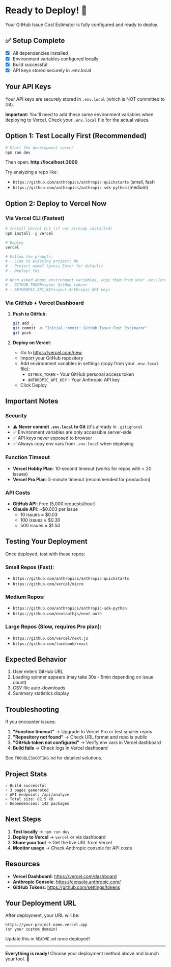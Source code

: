 # Ready to Deploy! 🚀

Your GitHub Issue Cost Estimator is fully configured and ready to deploy.

## ✅ Setup Complete

- [x] All dependencies installed
- [x] Environment variables configured locally
- [x] Build successful
- [x] API keys stored securely in .env.local

## Your API Keys

Your API keys are securely stored in `.env.local` (which is NOT committed to Git).

**Important:** You'll need to add these same environment variables when deploying to Vercel.
Check your `.env.local` file for the actual values.

## Option 1: Test Locally First (Recommended)

```bash
# Start the development server
npm run dev
```

Then open: **http://localhost:3000**

Try analyzing a repo like:
- `https://github.com/anthropics/anthropic-quickstarts` (small, fast)
- `https://github.com/anthropics/anthropic-sdk-python` (medium)

## Option 2: Deploy to Vercel Now

### Via Vercel CLI (Fastest)

```bash
# Install Vercel CLI (if not already installed)
npm install -g vercel

# Deploy
vercel

# Follow the prompts:
# - Link to existing project? No
# - Project name? (press Enter for default)
# - Deploy? Yes

# When asked about environment variables, copy them from your .env.local file:
# - GITHUB_TOKEN=<your GitHub token>
# - ANTHROPIC_API_KEY=<your Anthropic API key>
```

### Via GitHub + Vercel Dashboard

1. **Push to GitHub:**
   ```bash
   git add .
   git commit -m "Initial commit: GitHub Issue Cost Estimator"
   git push
   ```

2. **Deploy on Vercel:**
   - Go to https://vercel.com/new
   - Import your GitHub repository
   - Add environment variables in settings (copy from your `.env.local` file):
     * `GITHUB_TOKEN` - Your GitHub personal access token
     * `ANTHROPIC_API_KEY` - Your Anthropic API key
   - Click Deploy

## Important Notes

### Security
- ⚠️ **Never commit `.env.local` to Git** (it's already in `.gitignore`)
- ✅ Environment variables are only accessible server-side
- ✅ API keys never exposed to browser
- ✅ Always copy env vars from `.env.local` when deploying

### Function Timeout
- **Vercel Hobby Plan**: 10-second timeout (works for repos with < 20 issues)
- **Vercel Pro Plan**: 5-minute timeout (recommended for production)

### API Costs
- **GitHub API**: Free (5,000 requests/hour)
- **Claude API**: ~$0.003 per issue
  - 10 issues ≈ $0.03
  - 100 issues ≈ $0.30
  - 500 issues ≈ $1.50

## Testing Your Deployment

Once deployed, test with these repos:

### Small Repos (Fast):
- `https://github.com/anthropics/anthropic-quickstarts`
- `https://github.com/vercel/micro`

### Medium Repos:
- `https://github.com/anthropics/anthropic-sdk-python`
- `https://github.com/nextauthjs/next-auth`

### Large Repos (Slow, requires Pro plan):
- `https://github.com/vercel/next.js`
- `https://github.com/facebook/react`

## Expected Behavior

1. User enters GitHub URL
2. Loading spinner appears (may take 30s - 5min depending on issue count)
3. CSV file auto-downloads
4. Summary statistics display

## Troubleshooting

If you encounter issues:

1. **"Function timeout"** → Upgrade to Vercel Pro or test smaller repos
2. **"Repository not found"** → Check URL format and repo is public
3. **"GitHub token not configured"** → Verify env vars in Vercel dashboard
4. **Build fails** → Check logs in Vercel dashboard

See `TROUBLESHOOTING.md` for detailed solutions.

## Project Stats

```
✓ Build successful
✓ 3 pages generated
✓ API endpoint: /api/analyze
✓ Total size: 82.5 kB
✓ Dependencies: 142 packages
```

## Next Steps

1. **Test locally** → `npm run dev`
2. **Deploy to Vercel** → `vercel` or via dashboard
3. **Share your tool** → Get the live URL from Vercel
4. **Monitor usage** → Check Anthropic console for API costs

## Resources

- **Vercel Dashboard**: https://vercel.com/dashboard
- **Anthropic Console**: https://console.anthropic.com/
- **GitHub Tokens**: https://github.com/settings/tokens

## Your Deployment URL

After deployment, your URL will be:
```
https://your-project-name.vercel.app
(or your custom domain)
```

Update this in `README.md` once deployed!

---

**Everything is ready!** Choose your deployment method above and launch your tool. 🎉
